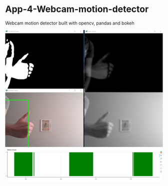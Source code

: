 # App-4-Webcam-motion-detector
Webcam motion detector built with opencv, pandas and bokeh

![alt text](https://github.com/rafaski1/App-4-Webcam-motion-detector/blob/main/motion_capture.PNG?raw=true)
![alt text](https://github.com/rafaski1/App-4-Webcam-motion-detector/blob/main/Graph.PNG?raw=true)

